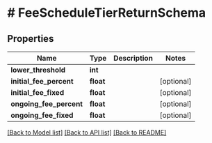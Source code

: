 # # FeeScheduleTierReturnSchema

## Properties

Name | Type | Description | Notes
------------ | ------------- | ------------- | -------------
**lower_threshold** | **int** |  |
**initial_fee_percent** | **float** |  | [optional]
**initial_fee_fixed** | **float** |  | [optional]
**ongoing_fee_percent** | **float** |  | [optional]
**ongoing_fee_fixed** | **float** |  | [optional]

[[Back to Model list]](../../README.md#models) [[Back to API list]](../../README.md#endpoints) [[Back to README]](../../README.md)
